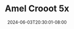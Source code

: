 --- 
title: "Amel Crooot 5x"
description: "  bokep Amel Crooot 5x ig full baru"
date: 2024-06-03T20:30:01-08:00
file_code: "3bke0f0403yd"
draft: false
cover: "ddfc2i1a4p4qex9p.jpg"
tags: ["Amel", "Crooot", "bokep-indo", "bokep-viral", "bokep-ig"]
length: 1273
fld_id: "1235318"
foldername: "AMEL CLUMSY"
categories: ["AMEL CLUMSY"]
views: 64
---